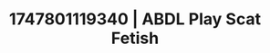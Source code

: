 ---
categories:
- Asian
- Dirty inner voice
- BookTok after dark
- Erotic dream roleplay
- Mormon threesome
image: /assets/images/1747801119340.jpg
layout: post
seo:
  description: Featured content with premium ABDL Play, Scat Fetish. HD images available.
  keywords: ABDL Play, Scat Fetish
  og_image: /assets/images/1747801119340.jpg
  schema_type: VisualArtwork
tags:
- ABDL Play
- Scat Fetish
- '#1747801119340'
title: 1747801119340 | ABDL Play Scat Fetish
---